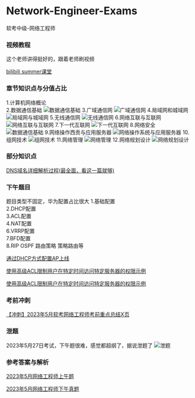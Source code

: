 # Network-Engineer-Exams
软考中级-网络工程师


### 视频教程
这个老师讲得挺好的，跟着老师刷视频

[bilibili summer课堂](https://space.bilibili.com/209743285)

### 章节知识点与分值占比
1.计算机网络概论<br/>
2.数据通信基础
![数据通信基础](chapter/net_chapter2.png)
3.广域通信网
![广域通信网](chapter/net_chapter3.png)
4.局域网和城域网
![局域网与城域网](chapter/net_chapter4.png)
5.无线通信网
![无线通信网](chapter/net_chapter5.png)
6.网络互联与互联网
![网络互联与互联网](chapter/net_chapter6.png)
7.下一代互联网
![下一代互联网](chapter/net_chapter7.png)
8.网络安全
![数据通信基础](chapter/net_chapter8.png)
9.网络操作西贡与应用服务器
![网络操作系统与应用服务器](chapter/net_chapter9.png)
10.组网技术
![组网技术](chapter/net_chapter10.png)
11.网络管理
![网络管理](chapter/net_chapter11.png)
12.网络规划设计
![网络规划设计](chapter/net_chapter12.png)

### 部分知识点
[DNS域名详细解析过程(最全面，看这一篇就够)](https://blog.csdn.net/bangshao1989/article/details/121913780)


### 下午题目
题目类型不固定，华为配置占比很大
1.基础配置<br>
2.DHCP配置<br>
3.ACL配置<br>
4.NAT配置<br>
6.VRRP配置<br>
7.BFD配置<br>
8.RIP OSPF 路由策略 策略路由等<br>

[通过DHCP方式配置AP上线](https://support.huawei.com/enterprise/zh/doc/EDOC1000051014/88221648#ZH-CN_TOPIC_0259114897)

[使用高级ACL限制用户在特定时间访问特定服务器的权限示例](https://support.huawei.com/enterprise/zh/doc/EDOC1100127132/a28cb2c4)

[使用高级ACL限制用户在特定时间访问特定服务器的权限示例](https://support.huawei.com/enterprise/zh/doc/EDOC1100127132/a28cb2c4)

### 考前冲刺

[【冲刺】2023年5月软考网络工程师考前重点总结X页](https://www.bilibili.com/read/cv23896512?spm_id_from=333.999.list.card_opus.click)

### 泄题
2023年5月27日考试，下午题很难，感觉都超纲了，据说泄题了
![泄题](chapter/xieti.webp)

### 参考答案与解析
[2023年5月网络工程师上午题](https://docs.qq.com/doc/DTndiSXpaS05mQXFJ?groupUin=Zw6qu1HBkT448RPimRMyxQ%253D%253D&ADUIN=532652152&ADSESSION=1685367721&ADTAG=CLIENT.QQ.5681_.0&ADPUBNO=27272&jumpuin=532652152)

[2023年5月网络工程师下午真题](https://docs.qq.com/doc/DTmNLd1R2c2FnSUdp?groupUin=Zw6qu1HBkT448RPimRMyxQ%253D%253D&ADUIN=532652152&ADSESSION=1685198421&ADTAG=CLIENT.QQ.5681_.0&ADPUBNO=27272&jumpuin=532652152)
